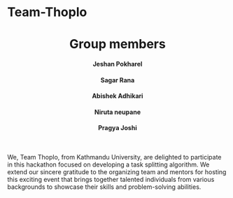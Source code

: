 # Team-Thoplo
<head>
  </head>
  <center><h1>
  Group members
  </h1>
  <h4>Jeshan Pokharel</h4>
   <h4>Sagar Rana</h4>
   <h4>Abishek Adhikari</h4>
   <h4>Niruta neupane</h4>
  <h4>Pragya Joshi</h4>
  </center>
  <br>
  <p>
  We, Team Thoplo, from Kathmandu University, are delighted to participate in this hackathon focused on developing a task splitting algorithm. We extend our sincere gratitude to the organizing team and mentors for hosting this exciting event that brings together talented individuals from various backgrounds to showcase their skills and problem-solving abilities.
  </p>

